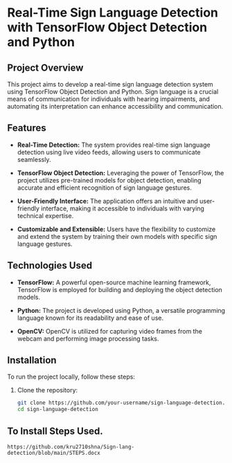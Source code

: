 # Real-Time Sign Language Detection with TensorFlow Object Detection and Python

## Project Overview

This project aims to develop a real-time sign language detection system using TensorFlow Object Detection and Python. Sign language is a crucial means of communication for individuals with hearing impairments, and automating its interpretation can enhance accessibility and communication.

## Features

- **Real-Time Detection:** The system provides real-time sign language detection using live video feeds, allowing users to communicate seamlessly.

- **TensorFlow Object Detection:** Leveraging the power of TensorFlow, the project utilizes pre-trained models for object detection, enabling accurate and efficient recognition of sign language gestures.

- **User-Friendly Interface:** The application offers an intuitive and user-friendly interface, making it accessible to individuals with varying technical expertise.

- **Customizable and Extensible:** Users have the flexibility to customize and extend the system by training their own models with specific sign language gestures.

## Technologies Used

- **TensorFlow:** A powerful open-source machine learning framework, TensorFlow is employed for building and deploying the object detection models.

- **Python:** The project is developed using Python, a versatile programming language known for its readability and ease of use.

- **OpenCV:** OpenCV is utilized for capturing video frames from the webcam and performing image processing tasks.

## Installation

To run the project locally, follow these steps:

1. Clone the repository:

   ```bash
   git clone https://github.com/your-username/sign-language-detection.git
   cd sign-language-detection

## To Install Steps Used.
```https://github.com/kru2710shna/Sign-lang-detection/blob/main/STEPS.docx```




